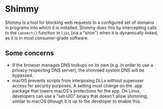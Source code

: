 # Shimmy

Shimmy is a tool for blocking web requests to a configured set of domains in programs into which it is installed. Shimmy does this by intercepting calls to the `connect()` function in `libc` (via a "shim") when it is dynamically linked, as it is in most consumer-grade software.

## Some concerns

* If the browser manages DNS lookups on its own (e.g. in order to use a privacy-respecting DNS server), the shimmed system DNS will be bypassed.
* macOS prevents scripts from interposing DLLs without superuser access for security purposes. A setting must change on the .app package that lowers macOS's protections for the app. On Linux, developers can use a "set‑UID" binary that doesn't allow shimming, similar to macOS (though it is up to the developer to enable this.
